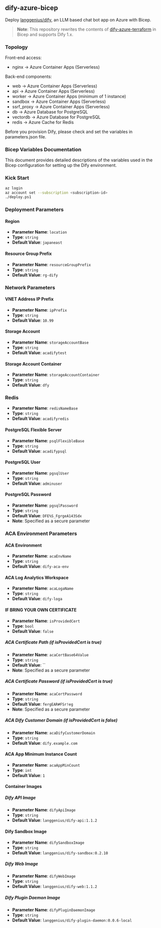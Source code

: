 ## dify-azure-bicep
Deploy [langgenius/dify](https://github.com/langgenius/dify), an LLM based chat bot app on Azure with Bicep.

> **Note**: This repository rewrites the contents of [dify-azure-terraform](https://github.com/nikawang/dify-azure-terraform) in Bicep and supports Dify 1.x.

### Topology
Front-end access:
- nginx -> Azure Container Apps (Serverless)

Back-end components:
- web -> Azure Container Apps (Serverless)
- api -> Azure Container Apps (Serverless)
- worker -> Azure Container Apps (minimum of 1 instance)
- sandbox -> Azure Container Apps (Serverless)
- ssrf_proxy -> Azure Container Apps (Serverless)
- db -> Azure Database for PostgreSQL
- vectordb -> Azure Database for PostgreSQL
- redis -> Azure Cache for Redis

Before you provision Dify, please check and set the variables in parameters.json file.

### Bicep Variables Documentation

This document provides detailed descriptions of the variables used in the Bicep configuration for setting up the Dify environment.
### Kick Start
```bash
az login
az account set --subscription <subscription-id>
./deploy.ps1
```

### Deployment Parameters

#### Region

- **Parameter Name**: `location`
- **Type**: `string`
- **Default Value**: `japaneast`

#### Resource Group Prefix

- **Parameter Name**: `resourceGroupPrefix`
- **Type**: `string`
- **Default Value**: `rg-dify`

### Network Parameters

#### VNET Address IP Prefix

- **Parameter Name**: `ipPrefix`
- **Type**: `string`
- **Default Value**: `10.99`

#### Storage Account

- **Parameter Name**: `storageAccountBase`
- **Type**: `string`
- **Default Value**: `acadifytest`

#### Storage Account Container

- **Parameter Name**: `storageAccountContainer`
- **Type**: `string`
- **Default Value**: `dfy`

### Redis

- **Parameter Name**: `redisNameBase`
- **Type**: `string`
- **Default Value**: `acadifyredis`

#### PostgreSQL Flexible Server

- **Parameter Name**: `psqlFlexibleBase`
- **Type**: `string`
- **Default Value**: `acadifypsql`

#### PostgreSQL User

- **Parameter Name**: `pgsqlUser`
- **Type**: `string`
- **Default Value**: `adminuser`

#### PostgreSQL Password

- **Parameter Name**: `pgsqlPassword`
- **Type**: `string`
- **Default Value**: `DFE%S_FgrgeA143Sdx`
- **Note**: Specified as a secure parameter

### ACA Environment Parameters

#### ACA Environment

- **Parameter Name**: `acaEnvName`
- **Type**: `string`
- **Default Value**: `dify-aca-env`

#### ACA Log Analytics Workspace

- **Parameter Name**: `acaLogaName`
- **Type**: `string`
- **Default Value**: `dify-loga`

#### IF BRING YOUR OWN CERTIFICATE

- **Parameter Name**: `isProvidedCert`
- **Type**: `bool`
- **Default Value**: `false`


##### ACA Certificate Path (if isProvidedCert is true)

- **Parameter Name**: `acaCertBase64Value`
- **Type**: `string`
- **Default Value**: ``
- **Note**: Specified as a secure parameter

##### ACA Certificate Password (if isProvidedCert is true)

- **Parameter Name**: `acaCertPassword`
- **Type**: `string`
- **Default Value**: `fergEAR#FSr!eg`
- **Note**: Specified as a secure parameter

##### ACA Dify Customer Domain (if isProvidedCert is false)

- **Parameter Name**: `acaDifyCustomerDomain`
- **Type**: `string`
- **Default Value**: `dify.example.com`

#### ACA App Minimum Instance Count

- **Parameter Name**: `acaAppMinCount`
- **Type**: `int`
- **Default Value**: `1`

#### Container Images

##### Dify API Image

- **Parameter Name**: `difyApiImage`
- **Type**: `string`
- **Default Value**: `langgenius/dify-api:1.1.2`

#### Dify Sandbox Image

- **Parameter Name**: `difySandboxImage`
- **Type**: `string`
- **Default Value**: `langgenius/dify-sandbox:0.2.10`

##### Dify Web Image

- **Parameter Name**: `difyWebImage`
- **Type**: `string`
- **Default Value**: `langgenius/dify-web:1.1.2`

##### Dify Plugin Daemon Image

- **Parameter Name**: `difyPluginDaemonImage`
- **Type**: `string`
- **Default Value**: `langgenius/dify-plugin-daemon:0.0.6-local`
